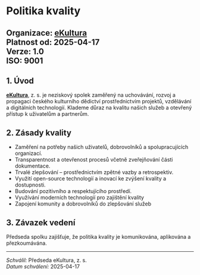 # Politika kvality

**Organizace:** [eKultura](https://ekultura.eu)  
**Platnost od:** 2025-04-17  
**Verze:** 1.0  
**ISO:** 9001
---

## 1. Úvod

**[eKultura](https://ekultura.eu)**, z. s. je neziskový spolek zaměřený na uchovávání, rozvoj a propagaci českého kulturního dědictví prostřednictvím projektů, vzdělávání a digitálních technologií. Klademe důraz na kvalitu našich služeb a otevřený přístup k uživatelům a partnerům.


## 2. Zásady kvality

- Zaměření na potřeby našich uživatelů, dobrovolníků a spolupracujících organizací.
- Transparentnost a otevřenost procesů včetně zveřejňování části dokumentace.
- Trvalé zlepšování – prostřednictvím zpětné vazby a retrospektiv.
- Využití open-source technologií a inovací ke zvýšení kvality a dostupnosti.
- Budování pozitivního a respektujícího prostředí.
- Využívání moderních technologií pro zajištění kvality
- Zapojení komunity a dobrovolníků do zlepšování služeb

## 3. Závazek vedení

Předseda spolku zajišťuje, že politika kvality je komunikována, aplikována a přezkoumávána.

---

*Schválil:* Předseda eKultura, z. s.  
*Datum schválení:* 2025-04-17
